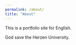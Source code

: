 ```yaml
---
permalink: /about/
title: "About"
---
```


This is a portfolio site for English.

God save the Herzen University.
